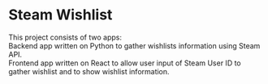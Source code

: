 # Steam Wishlist

This project consists of two apps:\
Backend app written on Python to gather wishlists information using Steam API.\
Frontend app written on React to allow user input of Steam User ID to gather wishlist and to show wishlist information.

